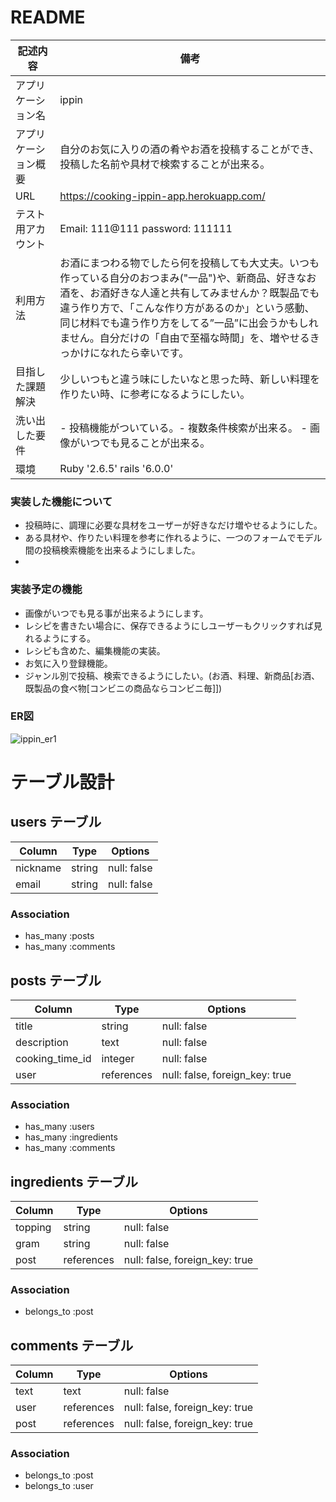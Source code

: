 # README

| <img width=200/>記述内容 | 備考 |
| -------- | ------- |
| アプリケーション名 | ippin  
| アプリケーション概要 | 自分のお気に入りの酒の肴やお酒を投稿することができ、投稿した名前や具材で検索することが出来る。
| URL   | https://cooking-ippin-app.herokuapp.com/
|テスト用アカウント | Email: 111@111  password: 111111
| 利用方法 | お酒にまつわる物でしたら何を投稿しても大丈夫。いつも作っている自分のおつまみ("一品")や、新商品、好きなお酒を、お酒好きな人達と共有してみませんか？既製品でも違う作り方で、「こんな作り方があるのか」という感動、同じ材料でも違う作り方をしてる”一品”に出会うかもしれません。自分だけの「自由で至福な時間」を、増やせるきっかけになれたら幸いです。
| 目指した課題解決 |少しいつもと違う味にしたいなと思った時、新しい料理を作りたい時、に参考になるようにしたい。
| 洗い出した要件 | - 投稿機能がついている。- 複数条件検索が出来る。 - 画像がいつでも見ることが出来る。
| 環境 | Ruby '2.6.5'    rails '6.0.0'


### 実装した機能について
- 投稿時に、調理に必要な具材をユーザーが好きなだけ増やせるようにした。
- ある具材や、作りたい料理を参考に作れるように、一つのフォームでモデル間の投稿検索機能を出来るようにしました。
- 
### 実装予定の機能	
- 画像がいつでも見る事が出来るようにします。
- レシピを書きたい場合に、保存できるようにしユーザーもクリックすれば見れるようにする。
- レシピも含めた、編集機能の実装。
- お気に入り登録機能。
- ジャンル別で投稿、検索できるようにしたい。(お酒、料理、新商品[お酒、既製品の食べ物[コンビニの商品ならコンビニ毎]])
### ER図

![ippin_er1](https://user-images.githubusercontent.com/76399553/108328504-0989c880-7210-11eb-9b53-423b5d88e30a.png)





# テーブル設計

## users テーブル
| Column             | Type   | Options      |
| ------------------ | ------ | ------------ |
| nickname           | string | null: false  |
| email              | string | null: false  |

### Association
- has_many :posts
- has_many :comments


## posts テーブル
| Column             | Type    | Options      |
| ------------------ | ------- | ------------ |
| title              | string  | null: false  |
| description        | text    | null: false  |
| cooking_time_id    | integer | null: false  |
| user               | references | null: false, foreign_key: true  |

### Association
- has_many :users
- has_many :ingredients
- has_many :comments

## ingredients テーブル
| Column             | Type    | Options      |
| ------------------ | ------- | ------------ |
| topping            | string  | null: false  |
| gram               | string  | null: false  |
| post               | references | null: false, foreign_key: true  |

### Association
- belongs_to :post


## comments テーブル
| Column             | Type    | Options      |
| ------------------ | ------- | ------------ |
| text               | text    | null: false  |
| user               | references | null: false, foreign_key: true  |
| post              | references | null: false, foreign_key: true  |

### Association
- belongs_to :post
- belongs_to :user
